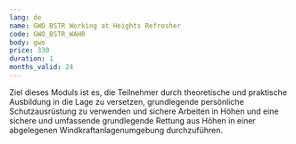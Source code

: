 ```yaml
---
lang: de
name: GWO BSTR Working at Heights Refresher
code: GWO_BSTR_WAHR
body: gwo
price: 330
duration: 1
months_valid: 24
---
```


Ziel dieses Moduls ist es, die Teilnehmer durch theoretische und praktische Ausbildung in die Lage zu versetzen, grundlegende persönliche Schutzausrüstung zu verwenden und sichere Arbeiten in Höhen und eine sichere und umfassende grundlegende Rettung aus Höhen in einer abgelegenen Windkraftanlagenumgebung durchzuführen.